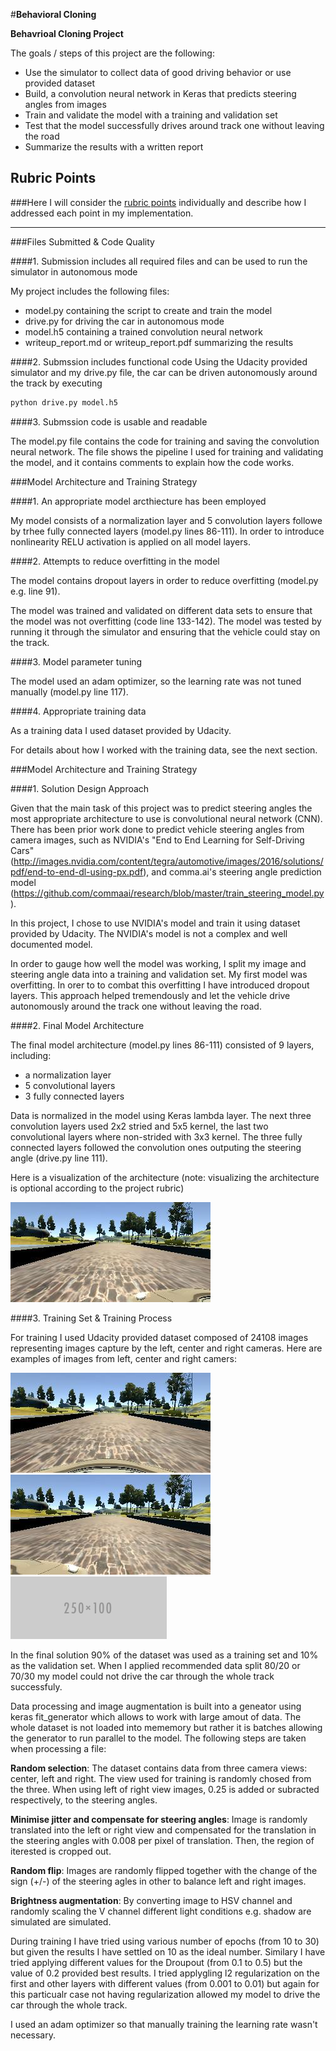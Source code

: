 #**Behavioral Cloning** 

**Behavrioal Cloning Project**

The goals / steps of this project are the following:
* Use the simulator to collect data of good driving behavior or use provided dataset
* Build, a convolution neural network in Keras that predicts steering angles from images
* Train and validate the model with a training and validation set
* Test that the model successfully drives around track one without leaving the road
* Summarize the results with a written report


[//]: # (Image References)

[image1]: ./examples/left.jpg "Left camera"
[image2]: ./examples/center.jpg "Center camera"
[image3]: ./examples/right.jpg "Right camera"
[image4]: ./examples/placeholder_small.png "Architecture"

## Rubric Points
###Here I will consider the [rubric points](https://review.udacity.com/#!/rubrics/432/view) individually and describe how I addressed each point in my implementation.  

---
###Files Submitted & Code Quality

####1. Submission includes all required files and can be used to run the simulator in autonomous mode

My project includes the following files:
* model.py containing the script to create and train the model
* drive.py for driving the car in autonomous mode
* model.h5 containing a trained convolution neural network 
* writeup_report.md or writeup_report.pdf summarizing the results

####2. Submssion includes functional code
Using the Udacity provided simulator and my drive.py file, the car can be driven autonomously around the track by executing 
```sh
python drive.py model.h5
```

####3. Submssion code is usable and readable

The model.py file contains the code for training and saving the convolution neural network. The file shows the pipeline I used for training and validating the model, and it contains comments to explain how the code works.

###Model Architecture and Training Strategy

####1. An appropriate model arcthiecture has been employed

My model consists of a normalization layer and 5 convolution layers followe by trhee fully connected layers (model.py lines 86-111). 
In order to introduce nonlinearity RELU activation is applied on all model layers.

####2. Attempts to reduce overfitting in the model

The model contains dropout layers in order to reduce overfitting (model.py e.g. line 91). 

The model was trained and validated on different data sets to ensure that the model was not overfitting (code line 133-142). The model was tested by running it through the simulator and ensuring that the vehicle could stay on the track.

####3. Model parameter tuning

The model used an adam optimizer, so the learning rate was not tuned manually (model.py line 117).

####4. Appropriate training data

As a training data I used dataset provided by Udacity. 

For details about how I worked with the training data, see the next section. 

###Model Architecture and Training Strategy


####1. Solution Design Approach

Given that the main task of this project was to predict steering angles the most appropriate architecture to use is convolutional neural network (CNN). 
There has been prior work done to predict vehicle steering angles from camera images, such as NVIDIA's "End to End Learning for Self-Driving Cars" (http://images.nvidia.com/content/tegra/automotive/images/2016/solutions/pdf/end-to-end-dl-using-px.pdf), and comma.ai's steering angle prediction model (https://github.com/commaai/research/blob/master/train_steering_model.py). 

In this project, I chose to use NVIDIA's model and train it using dataset provided by Udacity. The NVIDIA's model is not a complex and well documented model.

In order to gauge how well the model was working, I split my image and steering angle data into a training and validation set. 
My first model was overfitting. In orer to to combat this overfitting I have introduced dropout layers. This approach helped tremendously and let the vehicle drive autonomously around the track one without leaving the road.

####2. Final Model Architecture

The final model architecture (model.py lines 86-111) consisted of 9 layers, including:
* a normalization layer
* 5 convolutional layers
* 3 fully connected layers

Data is normalized in the model using Keras lambda layer.
The next three convolution layers used 2x2 stried and 5x5 kernel, the last two convolutional layers where non-strided with 3x3 kernel. The three fully connected layers followed the convolution ones outputing the steering angle (drive.py line 111). 


Here is a visualization of the architecture (note: visualizing the architecture is optional according to the project rubric)

![alt text][image1]

####3. Training Set & Training Process

For training I used Udacity provided dataset composed of 24108 images representing images capture by the left, center and right cameras. Here are examples of images from left, center and right camers:

![alt text][image2]
![alt text][image3]
![alt text][image4]

In the final solution 90% of the dataset was used as a training set and 10% as the validation set. When I applied recommended data split 80/20 or 70/30 my model could not drive the car through the whole track successfuly.

Data processing and image augmentation is built into a geneator using keras fit_generator which allows to work with large amout of data. The whole dataset is not loaded into mememory but rather it is batches allowing the generator to run parallel to the model.
The following steps are taken when processing a file:

__Random selection__: The dataset contains data from three camera views: center, left and right. The view used for training is randomly chosed from the three. When using left of right view images, 0.25 is added or subracted respectively, to the steering angles.

__Minimise jitter and compensate for steering angles__: Image is randomly translated into the left or right view and compensated for the translation in the steering angles with 0.008 per pixel of translation. Then, the region of iterested is cropped out.

__Random flip__: Images are randomly flipped together with the change of the sign (+/-) of the steering agles in other to balance left and right images.

__Brightness augmentation__: By converting image to HSV channel and randomly scaling the V channel different light conditions e.g. shadow are simulated are simulated.

During training I have tried using various number of epochs (from 10 to 30) but given the results I have settled on 10 as the ideal number. Similary I have tried applying different values for the Droupout (from 0.1 to 0.5) but the value of 0.2 provided best results.
I tried applygling l2 regularization on the first and other layers with different values (from 0.001 to 0.01) but again for this particualr case not having regularization allowed my model to drive the car through the whole track.

I used an adam optimizer so that manually training the learning rate wasn't necessary.
